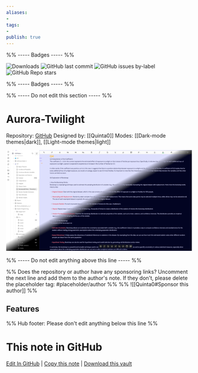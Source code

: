 ```yaml
---
aliases:
- 
tags: 
- 
publish: true
---
```


%% ----- Badges ----- %%

![Downloads](https://img.shields.io/badge/downloads-2035-573E7A?style=for-the-badge&logo=)
![GitHub last commit](https://img.shields.io/github/last-commit/Quinta0/Aurora-Twilight?color=573E7A&label=last%20update&logo=github&style=for-the-badge)
![GitHub issues by-label](https://img.shields.io/github/issues/Quinta0/Aurora-Twilight/help%20wanted?color=573E7A&logo=github&style=for-the-badge) 
![GitHub Repo stars](https://img.shields.io/github/stars/Quinta0/Aurora-Twilight?color=573E7A&logo=github&style=for-the-badge)

%% ----- Badges ----- %%

%% ----- Do not edit this section ----- %%

# Aurora-Twilight

Repository: [GitHub](https://github.com/Quinta0/Aurora-Twilight)
Designed by: [[Quinta0]]
Modes: [[Dark-mode themes|dark]], [[Light-mode themes|light]]



![screenshot](https://github.com/Quinta0/Aurora-Twilight/raw/HEAD/image-small.png)

%% ----- Do not edit anything above this line ----- %% 

%% Does the repository or author have any sponsoring links? Uncomment the next line and add them to the author's note. If they don't, please delete the placeholder tag: #placeholder/author %%
%% ![[Quinta0#Sponsor this author]] %%


## Features



%% Hub footer: Please don't edit anything below this line %%

# This note in GitHub

<span class="git-footer">[Edit In GitHub](https://github.dev/obsidian-community/obsidian-hub/blob/main/02%20-%20Community%20Expansions/02.05%20All%20Community%20Expansions/Themes/Aurora-Twilight.md "git-hub-edit-note") | [Copy this note](https://raw.githubusercontent.com/obsidian-community/obsidian-hub/main/02%20-%20Community%20Expansions/02.05%20All%20Community%20Expansions/Themes/Aurora-Twilight.md "git-hub-copy-note") | [Download this vault](https://github.com/obsidian-community/obsidian-hub/archive/refs/heads/main.zip "git-hub-download-vault") </span>
